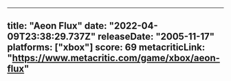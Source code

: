 
---
title: "Aeon Flux"
date: "2022-04-09T23:38:29.737Z"
releaseDate: "2005-11-17"
platforms: ["xbox"]
score: 69
metacriticLink: "https://www.metacritic.com/game/xbox/aeon-flux"
---
